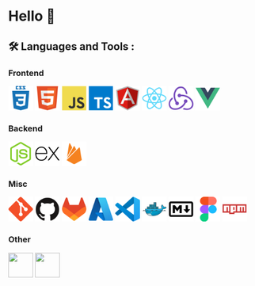 # Hello 👋

## 🛠️ Languages and Tools :
### Frontend
<p>  
 <img src="https://github.com/devicons/devicon/blob/master/icons/css3/css3-plain-wordmark.svg"  width="50" height="50"> 
 <img src="https://github.com/devicons/devicon/blob/master/icons/html5/html5-original.svg"  width="50" height="50"> 
 <img src="https://github.com/devicons/devicon/blob/master/icons/javascript/javascript-original.svg"  width="50" height="50"> 
 <img src="https://github.com/devicons/devicon/blob/master/icons/typescript/typescript-original.svg"  width="50" height="50"> 
 <img src="https://github.com/devicons/devicon/blob/master/icons/angularjs/angularjs-original.svg"  width="50" height="50"> 
 <img src="https://github.com/devicons/devicon/blob/master/icons/react/react-original.svg"  width="50" height="50"> 
 <img src="https://github.com/devicons/devicon/blob/master/icons/redux/redux-original.svg"  width="50" height="50"> 
 <img src="https://github.com/devicons/devicon/blob/master/icons/vuejs/vuejs-original.svg"  width="50" height="50">  
</p> 

### Backend
<p>  
 <img src="https://github.com/devicons/devicon/blob/master/icons/nodejs/nodejs-original.svg"  width="50" height="50"> 
 <img src="https://github.com/devicons/devicon/blob/master/icons/express/express-original.svg"  width="50" height="50"> 
 <img src="https://github.com/devicons/devicon/blob/master/icons/firebase/firebase-plain.svg"  width="50" height="50"> 
</p> 

### Misc
<p>   
 <img src="https://github.com/devicons/devicon/blob/master/icons/git/git-original.svg"  width="50" height="50"> 
 <img src="https://github.com/devicons/devicon/blob/master/icons/github/github-original.svg"  width="50" height="50"> 
 <img src="https://github.com/devicons/devicon/blob/master/icons/gitlab/gitlab-original.svg"  width="50" height="50"> 
 <img src="https://github.com/devicons/devicon/blob/master/icons/azure/azure-original.svg"  width="50" height="50"> 
 <img src="https://github.com/devicons/devicon/blob/master/icons/vscode/vscode-original.svg"  width="50" height="50"> 
 <img src="https://github.com/devicons/devicon/blob/master/icons/docker/docker-original.svg"  width="50" height="50"> 
 <img src="https://github.com/devicons/devicon/blob/master/icons/markdown/markdown-original.svg"  width="50" height="50"> 
 <img src="https://github.com/devicons/devicon/blob/master/icons/figma/figma-original.svg"  width="50" height="50"> 
 <img src="https://github.com/devicons/devicon/blob/master/icons/npm/npm-original-wordmark.svg"  width="50" height="50"> 
</p> 

### Other
<p>
<img src="https://www.talend.com/images/logo-talend-logomark.png" width="50" height="50">
<img src="https://hub.knime.com/og-image-256.png" width="50" height="50">
</p>

<!--
[![GitHub Streak](https://streak-stats.demolab.com/?user=feissN)](https://git.io/streak-stats)
**feissN/feissN** is a ✨ _special_ ✨ repository because its `README.md` (this file) appears on your GitHub profile.

Here are some ideas to get you started:

- 🔭 I’m currently working on ...
- 🌱 I’m currently learning ...
- 👯 I’m looking to collaborate on ...
- 🤔 I’m looking for help with ...
- 💬 Ask me about ...
- 📫 How to reach me: ...
- 😄 Pronouns: ...
- ⚡ Fun fact: ...
-->

